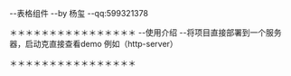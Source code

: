 --表格组件
--by 杨玺
--qq:599321378

＊＊＊＊＊＊＊＊＊＊＊＊＊＊＊＊
--使用介绍
--将项目直接部署到一个服务器，启动克直接查看demo
例如（http-server）

＊＊＊＊＊＊＊＊＊＊＊＊＊＊＊＊
